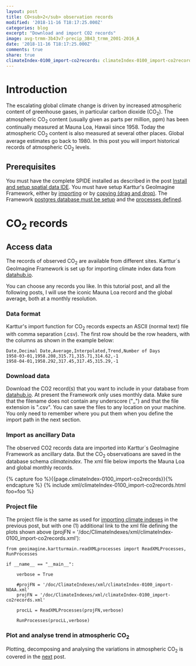 ```yaml
---
layout: post
title: CO<sub>2</sub> observation records
modified: '2018-11-16 T18:17:25.000Z'
categories: blog
excerpt: "Download and import CO2 records"
image: avg-trmm-3b43v7-precip_3B43_trmm_2001-2016_A
date: '2018-11-16 T18:17:25.000Z'
comments: true
share: true
climateIndex-0100_import-co2records: climateIndex-0100_import-co2records
---
```

<script src="https://karttur.github.io/common/assets/js/karttur/togglediv.js"></script>

# Introduction

The escalating global climate change is driven by increased atmospheric content of greenhouse gases, in particular carbon dioxide (CO<sub>2</sub>). The atmospheric CO<sub>2</sub> content (usually given as parts per million, ppm) has been continually measured at Mauna Loa, Hawaii since 1958. Today the atmospheric CO<sub>2</sub> content is also measured at several other places. Global average estimates go back to 1980. In this post you will import historical records of atmospheric CO<sub>2</sub> levels.

## Prerequisites

You must have the complete SPIDE installed as described in the post [Install and setup spatial data IDE](https://karttur.github.io/setup-ide/). You must have setup Karttur's GeoImagine Framework, either by [importing](../blog-importy-project-eclipse/) or by [copying (drag and drop)](../setup-copy-project-eclipse/). The Framework [postgres database must be setup](../setup-db/) and the [processes defined](../setup-processes/).

# CO<sub>2</sub> records

## Access data

The records of observed CO<sub>2</sub> are available from different sites. Karttur´s GeoImagine Framework is set up for importing climate index data from [datahub.io](https://datahub.io/core/co2-ppm).

You can choose any records you like. In this tutorial post, and all the following posts, I will use the iconic Mauna Loa record and the global average, both at a monthly resolution.

### Data format

Karttur's import function for CO<sub>2</sub> records expects an ASCII (normal text) file with comma separation (.csv). The first row should be the row headers, with the columns as shown in the example below:

```
Date,Decimal Date,Average,Interpolated,Trend,Number of Days
1958-03-01,1958.208,315.71,315.71,314.62,-1
1958-04-01,1958.292,317.45,317.45,315.29,-1
```

### Download data

Download the CO2 record(s) that you want to include in your database from [datahub.io](https://datahub.io/core/co2-ppm). At present the Framework only uses monthly data.
Make sure that the filename does not contain any underscore ("\_") and that the file extension is ".csv". You can save the files to any location on your machine. You only need to remember where you put them when you define the import path in the next section.

### Import as ancillary Data

The observed CO2 records data are imported into Karttur´s GeoImagine Framework as ancillary data. But the CO<sub>2</sub> observatioans are saved in the database schema _climateindex_. The xml file below imports the Mauna Loa and global monthly records.

{% capture foo %}{{page.climateIndex-0100_import-co2records}}{% endcapture %}
{% include xml/climateIndex-0100_import-co2records.html foo=foo %}

### Project file

The project file is the same as used for [importing climate indexes](../blog-climateindex) in the previous post, but with one (1) additional link to the xml file defining the plots shown above (projFN = '/doc/ClimateIndexes/xml/climateIndex-0100_import-co2records.xml'):

```
from geoimagine.kartturmain.readXMLprocesses import ReadXMLProcesses, RunProcesses

if __name__ == "__main__":

    verbose = True

    #projFN = '/doc/ClimateIndexes/xml/climateIndex-0100_import-NOAA.xml'
    projFN = '/doc/ClimateIndexes/xml/climateIndex-0100_import-co2records.xml'

    procLL = ReadXMLProcesses(projFN,verbose)

    RunProcesses(procLL,verbose)
```

### Plot and analyse trend in atmospheric CO<sub>2</sub>

Plotting, decomposing and analysing the variations in atmospheric CO<sub>2</sub> is covered in the [next](../blog-climate-graph/) post.
